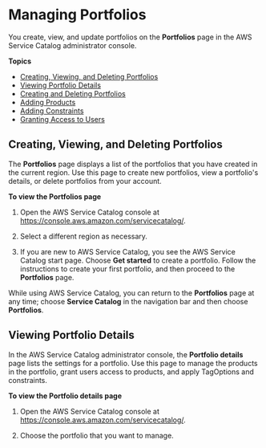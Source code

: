 # Managing Portfolios<a name="catalogs_portfolios"></a>

You create, view, and update portfolios on the **Portfolios** page in the AWS Service Catalog administrator console\.

**Topics**
+ [Creating, Viewing, and Deleting Portfolios](#portfoliomgmt-menu)
+ [Viewing Portfolio Details](#portfoliomgmt-portdetails)
+ [Creating and Deleting Portfolios](portfoliomgmt-create.md)
+ [Adding Products](portfoliomgmt-products.md)
+ [Adding Constraints](portfoliomgmt-constraints.md)
+ [Granting Access to Users](catalogs_portfolios_users.md)

## Creating, Viewing, and Deleting Portfolios<a name="portfoliomgmt-menu"></a>

The **Portfolios** page displays a list of the portfolios that you have created in the current region\. Use this page to create new portfolios, view a portfolio's details, or delete portfolios from your account\. 

**To view the **Portfolios** page**

1. Open the AWS Service Catalog console at [https://console\.aws\.amazon\.com/servicecatalog/](https://console.aws.amazon.com/servicecatalog/)\.

1. Select a different region as necessary\.

1. If you are new to AWS Service Catalog, you see the AWS Service Catalog start page\. Choose **Get started** to create a portfolio\. Follow the instructions to create your first portfolio, and then proceed to the **Portfolios** page\.

While using AWS Service Catalog, you can return to the **Portfolios** page at any time; choose **Service Catalog** in the navigation bar and then choose **Portfolios**\.

## Viewing Portfolio Details<a name="portfoliomgmt-portdetails"></a>

In the AWS Service Catalog administrator console, the **Portfolio details** page lists the settings for a portfolio\. Use this page to manage the products in the portfolio, grant users access to products, and apply TagOptions and constraints\.

**To view the **Portfolio details** page**

1. Open the AWS Service Catalog console at [https://console\.aws\.amazon\.com/servicecatalog/](https://console.aws.amazon.com/servicecatalog/)\.

1. Choose the portfolio that you want to manage\.